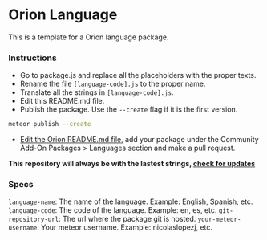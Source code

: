 # Orion Language

This is a template for a Orion language package.

### Instructions

- Go to package.js and replace all the placeholders with the proper texts.
- Rename the file ```[language-code].js``` to the proper name.
- Translate all the strings in ```[language-code].js```. 
- Edit this README.md file.
- Publish the package. Use the ```--create``` flag if it is the first version.

```sh
meteor publish --create
```

- [Edit the Orion README.md file](https://github.com/orionjs/orion/edit/master/README.md),
add your package under the Community Add-On Packages > Languages section and make a pull request.

**This repository will always be with the lastest strings, [check for updates](https://github.com/orionjs/examples/commits/master/language/%5Blanguage-code%5D.js)**

### Specs

```language-name```: The name of the language. Example: English, Spanish, etc.
```language-code```: The code of the language. Example: en, es, etc.
```git-repository-url```: The url where the package git is hosted.
```your-meteor-username```: Your meteor username. Example: nicolaslopezj, etc.
